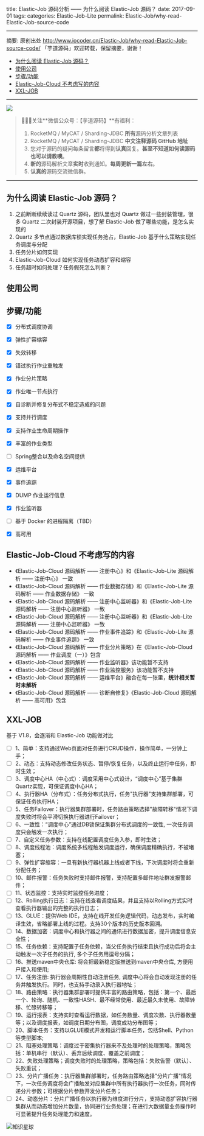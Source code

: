 title: Elastic-Job 源码分析 —— 为什么阅读 Elastic-Job 源码？
date: 2017-09-01
tags:
categories: Elastic-Job-Lite
permalink: Elastic-Job/why-read-Elastic-Job-source-code

-------

摘要: 原创出处 http://www.iocoder.cn/Elastic-Job/why-read-Elastic-Job-source-code/ 「芋道源码」欢迎转载，保留摘要，谢谢！

  - [为什么阅读 Elastic-Job 源码？](http://www.iocoder.cn/Elastic-Job/why-read-Elastic-Job-source-code/)
  - [使用公司](http://www.iocoder.cn/Elastic-Job/why-read-Elastic-Job-source-code/)
  - [步骤/功能](http://www.iocoder.cn/Elastic-Job/why-read-Elastic-Job-source-code/)
  - [Elastic-Job-Cloud 不考虑写的内容](http://www.iocoder.cn/Elastic-Job/why-read-Elastic-Job-source-code/)
  - [XXL-JOB](http://www.iocoder.cn/Elastic-Job/why-read-Elastic-Job-source-code/)

-------

![](http://www.iocoder.cn/images/common/wechat_mp_2018_05_18.jpg)

> 🙂🙂🙂关注**微信公众号：【芋道源码】**有福利：  
> 1. RocketMQ / MyCAT / Sharding-JDBC **所有**源码分析文章列表  
> 2. RocketMQ / MyCAT / Sharding-JDBC **中文注释源码 GitHub 地址**  
> 3. 您对于源码的疑问每条留言**都**将得到**认真**回复。**甚至不知道如何读源码也可以请教噢**。  
> 4. **新的**源码解析文章**实时**收到通知。**每周更新一篇左右**。  
> 5. **认真的**源码交流微信群。

-------


## 为什么阅读 Elastic-Job 源码？

1. 之前断断续续读过 Quartz 源码，团队里也对 Quartz 做过一些封装管理，很多 Quartz 二次封装开源项目，想了解 Elastic-Job 做了哪些功能，是怎么实现的
2. Quartz 多节点通过数据库锁实现任务抢占，Elastic-Job 基于什么策略实现任务调度与分配
3. 任务分片如何实现
4. Elastic-Job-Cloud 如何实现任务动态扩容和缩容
5. 任务超时如何处理？任务假死怎么判断？

## 使用公司

## 步骤/功能

* [x] 分布式调度协调
* [x] 弹性扩容缩容
* [x] 失效转移
* [x] 错过执行作业重触发
* [x] 作业分片策略
* [x] 作业唯一节点执行
* [x] 自诊断并修复分布式不稳定造成的问题
* [x] 支持并行调度
* [x] 支持作业生命周期操作
* [x] 丰富的作业类型
* [ ] Spring整合以及命名空间提供
* [x] 运维平台
* [x] 事件追踪
* [x] DUMP 作业运行信息
* [x] 作业监听器
* [ ] 基于 Docker 的进程隔离（TBD）
* [x] 高可用


## Elastic-Job-Cloud 不考虑写的内容

* 《Elastic-Job-Cloud 源码解析 —— 注册中心》和《Elastic-Job-Lite 源码解析 —— 注册中心》 一致
* 《Elastic-Job-Cloud 源码解析 —— 作业数据存储》和《Elastic-Job-Lite 源码解析 —— 作业数据存储》 一致
* 《Elastic-Job-Cloud 源码解析 —— 注册中心监听器》和《Elastic-Job-Lite 源码解析 —— 注册中心监听器》 一致
* 《Elastic-Job-Cloud 源码解析 —— 注册中心监听器》和《Elastic-Job-Lite 源码解析 —— 注册中心监听器》 一致
* 《Elastic-Job-Cloud 源码解析 —— 作业事件追踪》和《Elastic-Job-Lite 源码解析 —— 作业事件追踪》 一致
* 《Elastic-Job-Cloud 源码解析 —— 作业分片策略》在《Elastic-Job-Cloud 源码解析 —— 作业调度（一）》包含
* 《Elastic-Job-Cloud 源码解析 —— 作业监听器》该功能暂不支持
* 《Elastic-Job-Cloud 源码解析 —— 作业监控服务》该功能暂不支持
* 《Elastic-Job-Cloud 源码解析 —— 运维平台》融合在每一张里，**统计相关暂时未解析**
* 《Elastic-Job-Cloud 源码解析 —— 诊断自修复》《Elastic-Job-Cloud 源码解析 —— 高可用》包含

## XXL-JOB 

基于 V1.8，会逐渐和 Elastic-Job 功能做对比

* [ ] 1、简单：支持通过Web页面对任务进行CRUD操作，操作简单，一分钟上手；
* [ ] 2、动态：支持动态修改任务状态、暂停/恢复任务，以及终止运行中任务，即时生效；
* [ ] 3、调度中心HA（中心式）：调度采用中心式设计，“调度中心”基于集群Quartz实现，可保证调度中心HA；
* [ ] 4、执行器HA（分布式）：任务分布式执行，任务"执行器"支持集群部署，可保证任务执行HA；
* [ ] 5、任务Failover：执行器集群部署时，任务路由策略选择"故障转移"情况下调度失败时将会平滑切换执行器进行Failover；
* [ ] 6、一致性：“调度中心”通过DB锁保证集群分布式调度的一致性, 一次任务调度只会触发一次执行；
* [ ] 7、自定义任务参数：支持在线配置调度任务入参，即时生效；
* [ ] 8、调度线程池：调度系统多线程触发调度运行，确保调度精确执行，不被堵塞；
* [ ] 9、弹性扩容缩容：一旦有新执行器机器上线或者下线，下次调度时将会重新分配任务；
* [ ] 10、邮件报警：任务失败时支持邮件报警，支持配置多邮件地址群发报警邮件；
* [ ] 11、状态监控：支持实时监控任务进度；
* [ ] 12、Rolling执行日志：支持在线查看调度结果，并且支持以Rolling方式实时查看执行器输出的完整的执行日志；
* [ ] 13、GLUE：提供Web IDE，支持在线开发任务逻辑代码，动态发布，实时编译生效，省略部署上线的过程。支持30个版本的历史版本回溯。
* [ ] 14、数据加密：调度中心和执行器之间的通讯进行数据加密，提升调度信息安全性；
* [ ] 15、任务依赖：支持配置子任务依赖，当父任务执行结束且执行成功后将会主动触发一次子任务的执行, 多个子任务用逗号分隔；
* [ ] 16、推送maven中央仓库: 将会把最新稳定版推送到maven中央仓库, 方便用户接入和使用;
* [ ] 17、任务注册: 执行器会周期性自动注册任务, 调度中心将会自动发现注册的任务并触发执行。同时，也支持手动录入执行器地址；
* [ ] 18、路由策略：执行器集群部署时提供丰富的路由策略，包括：第一个、最后一个、轮询、随机、一致性HASH、最不经常使用、最近最久未使用、故障转移、忙碌转移等；
* [ ] 19、运行报表：支持实时查看运行数据，如任务数量、调度次数、执行器数量等；以及调度报表，如调度日期分布图，调度成功分布图等；
* [ ] 20、脚本任务：支持以GLUE模式开发和运行脚本任务，包括Shell、Python等类型脚本;
* [ ] 21、阻塞处理策略：调度过于密集执行器来不及处理时的处理策略，策略包括：单机串行（默认）、丢弃后续调度、覆盖之前调度；
* [ ] 22、失败处理策略；调度失败时的处理策略，策略包括：失败告警（默认）、失败重试；
* [ ] 23、分片广播任务：执行器集群部署时，任务路由策略选择"分片广播"情况下，一次任务调度将会广播触发对应集群中所有执行器执行一次任务，同时传递分片参数；可根据分片参数开发分片任务；
* [ ] 24、动态分片：分片广播任务以执行器为维度进行分片，支持动态扩容执行器集群从而动态增加分片数量，协同进行业务处理；在进行大数据量业务操作时可显著提升任务处理能力和速度。

![知识星球](http://www.iocoder.cn/images/Architecture/2017_12_29/01.png)

